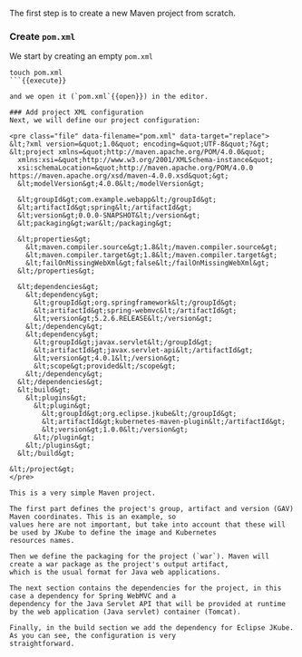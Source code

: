 The first step is to create a new Maven project from scratch.

### Create `pom.xml`
We start by creating an empty `pom.xml`
```
touch pom.xml
```{{execute}}

and we open it (`pom.xml`{{open}}) in the editor.

### Add project XML configuration
Next, we will define our project configuration:

<pre class="file" data-filename="pom.xml" data-target="replace">
&lt;?xml version=&quot;1.0&quot; encoding=&quot;UTF-8&quot;?&gt;
&lt;project xmlns=&quot;http://maven.apache.org/POM/4.0.0&quot;
  xmlns:xsi=&quot;http://www.w3.org/2001/XMLSchema-instance&quot;
  xsi:schemaLocation=&quot;http://maven.apache.org/POM/4.0.0 https://maven.apache.org/xsd/maven-4.0.0.xsd&quot;&gt;
  &lt;modelVersion&gt;4.0.0&lt;/modelVersion&gt;

  &lt;groupId&gt;com.example.webapp&lt;/groupId&gt;
  &lt;artifactId&gt;spring&lt;/artifactId&gt;
  &lt;version&gt;0.0.0-SNAPSHOT&lt;/version&gt;
  &lt;packaging&gt;war&lt;/packaging&gt;

  &lt;properties&gt;
    &lt;maven.compiler.source&gt;1.8&lt;/maven.compiler.source&gt;
    &lt;maven.compiler.target&gt;1.8&lt;/maven.compiler.target&gt;
    &lt;failOnMissingWebXml&gt;false&lt;/failOnMissingWebXml&gt;
  &lt;/properties&gt;

  &lt;dependencies&gt;
    &lt;dependency&gt;
      &lt;groupId&gt;org.springframework&lt;/groupId&gt;
      &lt;artifactId&gt;spring-webmvc&lt;/artifactId&gt;
      &lt;version&gt;5.2.6.RELEASE&lt;/version&gt;
    &lt;/dependency&gt;
    &lt;dependency&gt;
      &lt;groupId&gt;javax.servlet&lt;/groupId&gt;
      &lt;artifactId&gt;javax.servlet-api&lt;/artifactId&gt;
      &lt;version&gt;4.0.1&lt;/version&gt;
      &lt;scope&gt;provided&lt;/scope&gt;
    &lt;/dependency&gt;
  &lt;/dependencies&gt;
  &lt;build&gt;
    &lt;plugins&gt;
      &lt;plugin&gt;
        &lt;groupId&gt;org.eclipse.jkube&lt;/groupId&gt;
        &lt;artifactId&gt;kubernetes-maven-plugin&lt;/artifactId&gt;
        &lt;version&gt;1.0.0&lt;/version&gt;
      &lt;/plugin&gt;
    &lt;/plugins&gt;
  &lt;/build&gt;

&lt;/project&gt;
</pre>

This is a very simple Maven project.

The first part defines the project's group, artifact and version (GAV) Maven coordinates. This is an example, so
values here are not important, but take into account that these will be used by JKube to define the image and Kubernetes
resources names.

Then we define the packaging for the project (`war`). Maven will create a war package as the project's output artifact,
which is the usual format for Java web applications.

The next section contains the dependencies for the project, in this case a dependency for Spring WebMVC and a
dependency for the Java Servlet API that will be provided at runtime by the web application (Java servlet) container (Tomcat).

Finally, in the build section we add the dependency for Eclipse JKube. As you can see, the configuration is very
straightforward.
